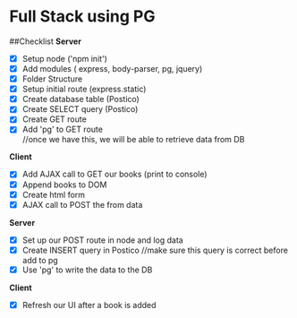 # Full Stack using PG

##Checklist
**Server**
- [X] Setup node ('npm init')
- [X] Add modules ( express, body-parser, pg, jquery)
- [X] Folder Structure
- [X] Setup initial route (express.static)
- [X] Create database table (Postico)
- [X] Create SELECT query (Postico)
- [X] Create GET route
- [X] Add 'pg' to GET route    
      //once we have this, we will be able to retrieve data from DB

**Client**
- [X] Add AJAX call to GET our books (print to console)
- [X] Append books to DOM
- [X] Create html form
- [X] AJAX call to POST the from data

**Server**
- [X] Set up our POST route in node and log data
- [X] Create INSERT query in Postico    //make sure this query is correct before add to pg
- [X] Use 'pg' to write the data to the DB

**Client**
- [X] Refresh our UI after a book is added
